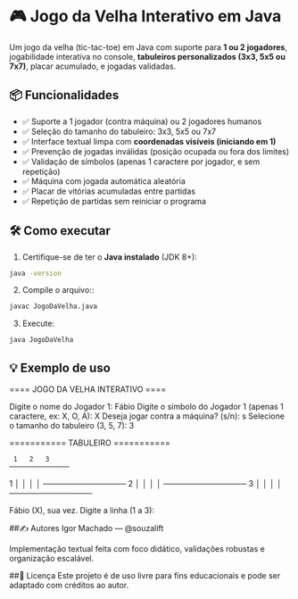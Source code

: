 # 🎮 Jogo da Velha Interativo em Java

Um jogo da velha (tic-tac-toe) em Java com suporte para **1 ou 2 jogadores**, jogabilidade interativa no console, **tabuleiros personalizados (3x3, 5x5 ou 7x7)**, placar acumulado, e jogadas validadas.

## 📦 Funcionalidades

- ✅ Suporte a 1 jogador (contra máquina) ou 2 jogadores humanos
- ✅ Seleção do tamanho do tabuleiro: 3x3, 5x5 ou 7x7
- ✅ Interface textual limpa com **coordenadas visíveis (iniciando em 1)**
- ✅ Prevenção de jogadas inválidas (posição ocupada ou fora dos limites)
- ✅ Validação de símbolos (apenas 1 caractere por jogador, e sem repetição)
- ✅ Máquina com jogada automática aleatória
- ✅ Placar de vitórias acumuladas entre partidas
- ✅ Repetição de partidas sem reiniciar o programa

## 🛠️ Como executar

1. Certifique-se de ter o **Java instalado** (JDK 8+):

```bash
java -version
```

2. Compile o arquivo::

```bash
javac JogoDaVelha.java
```

3. Execute:

```bash
java JogoDaVelha
```

## 💡 Exemplo de uso

==== JOGO DA VELHA INTERATIVO ====

Digite o nome do Jogador 1: Fábio
Digite o símbolo do Jogador 1 (apenas 1 caractere, ex: X, O, A): X
Deseja jogar contra a máquina? (s/n): s
Selecione o tamanho do tabuleiro (3, 5, 7): 3

=========== TABULEIRO ===========

     1   2   3
    ───────────────

1 │ │ │ │
───────────────
2 │ │ │ │
───────────────
3 │ │ │ │
───────────────

Fábio (X), sua vez.
Digite a linha (1 a 3):

##✍️ Autores
Igor Machado — @souzalift

Implementação textual feita com foco didático, validações robustas e organização escalável.

##📄 Licença
Este projeto é de uso livre para fins educacionais e pode ser adaptado com créditos ao autor.

